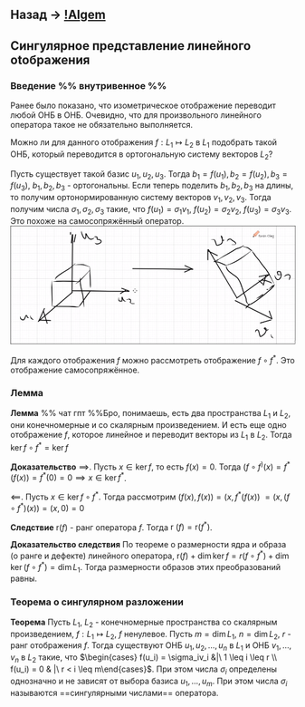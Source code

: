 ## Назад -> [!Algem](!Algem.md)

## Сингулярное представление линейного оtображения

### Введение %% внутривенное %%
Ранее было показано, что изометрическое отображение переводит любой ОНБ в ОНБ. Очевидно, что для произвольного линейного оператора такое не обязательно выполняется.

Можно ли для данного отображения $f: L_1 \mapsto L_2$ в $L_1$ подобрать такой ОНБ, который переводится в ортогональную систему векторов $L_2$?

Пусть существует такой базис $u_1, u_2, u_3$. Тогда $b_1 = f(u_1), b_2 = f(u_2), b_3 = f(u_3)$, $b_1, b_2, b_3$ - ортогональны. Если теперь поделить $b_1, b_2, b_3$ на длины, то получим ортонормированную систему векторов $v_1, v_2, v_3$. Тогда получим числа $\sigma_1, \sigma_2, \sigma_3$ такие, что $f(u_1) = \sigma_1v_1,\ f(u_2) = \sigma_2v_2,\ f(u_3) = \sigma_3v_3$. Это похоже на самосопряжённый оператор. ![](attachments/Pasted%20image%2020230404140048.png)

Для каждого отображения $f$ можно рассмотреть отображение $f\circ f^*$. Это отображение самосопряжённое.

### Лемма
**Лемма**
%% чат гпт %%Бро, понимаешь, есть два пространства $L_1$ и $L_2$, они конечномерные и со скалярным произведением. И есть еще одно отображение $f$, которое линейное и переводит векторы из $L_1$ в $L_2$. Тогда $\ker f\circ f^* = \ker f$

**Доказательство**
$\implies$. Пусть $x \in \ker f$, то есть $f(x) = 0$. Тогда $(f\circ f^)(x) = f^*(f(x)) = f^*(0) = 0 \implies x \in \ker f^*$.

$\impliedby$. Пусть $x\in \ker f \circ f^*$. Тогда рассмотрим $(f(x), f(x)) = (x, f^*(f(x))$ $= (x, (f\circ f^*)(x)) = (x, 0) = 0$

**Следствие**
$\text{r}(f)$ - ранг оператора $f$.
Тогда $\text{r }(f) = \text{r}(f^*)$.

**Доказательство следствия**
По теореме о размерности ядра и образа (о ранге и дефекте) линейного оператора, $\text{r}(f) + \dim\ker f = r(f\circ f^*) + \dim\ker (f\circ f^*) = \dim L_1$. Тогда размерности образов этих преобразований равны.


### Теорема о сингулярном разложении
**Теорема**
Пусть $L_1$, $L_2$ - конечномерные пространства со скалярным произведением, $f: L_1 \mapsto L_2$, $f$ ненулевое. Пусть $m = \dim L_1$, $n = \dim L_2$, $r$ - ранг отображения $f$. Тогда существуют ОНБ $u_1, u_2, \dots, u_n$ в $L_1$ и ОНБ $v_1, \dots, v_n$ в $L_2$ такие, что $\begin{cases} f(u_i) = \sigma_iv_i &|\ 1 \leq i \leq r \\ f(u_i) = 0 & |\ r < i \leq m\end{cases}$. При этом числа $\sigma_i$ определены однозначно и не зависят от выбора базиса $u_1, \dots, u_m$. При этом числа $\sigma_i$ называются ==сингулярными числами== оператора.
